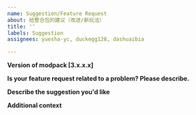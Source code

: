 ```yaml
---
name: Suggestion/Feature Request
about: 给整合包的建议（改进/新玩法）
title: ''
labels: Suggestion
assignees: yuesha-yc, duckegg128, dashuaibia

---
```


**Version of modpack [3.x.x.x]**


**Is your feature request related to a problem? Please describe.**


**Describe the suggestion you'd like**


**Additional context**

